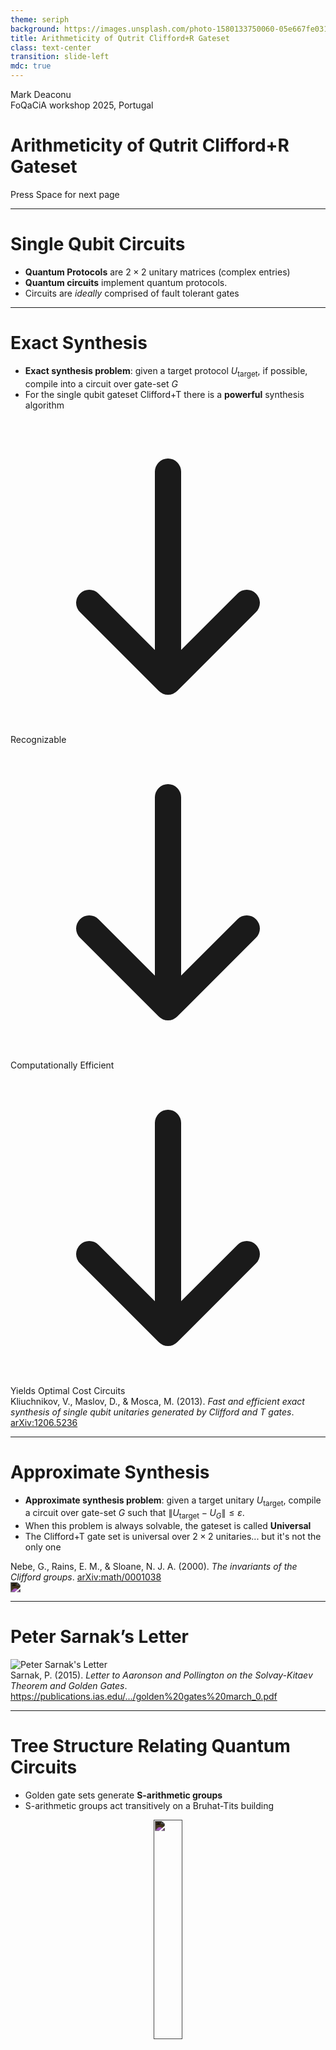 ```yaml
---
theme: seriph
background: https://images.unsplash.com/photo-1580133750060-05e667fe0318?q=80&w=3271&auto=format&fit=crop&ixlib=rb-4.1.0&ixid=M3wxMjA3fDB8MHx8fGVufDB8fHx8fA%3D%3D
title: Arithmeticity of Qutrit Clifford+R Gateset
class: text-center
transition: slide-left
mdc: true
---
```


<div class="fixed bottom-14 left-1/2 transform -translate-x-1/2 text-sm text-gray-300">
  Mark Deaconu
</div>
<div class="fixed bottom-4 left-1/2 transform -translate-x-1/2 text-sm text-gray-300">
  FoQaCiA workshop 2025, Portugal
</div>


# Arithmeticity of Qutrit Clifford+R Gateset  
<!-- ## Quantum Synthesis & Arithmetic -->

<div class="mt-12 py-1" hover:bg="white op-10">
  Press Space for next page <carbon:arrow-right />
</div>

---

# Single Qubit Circuits

<!-- - **Qubit** = unit vector $|\psi\rangle\in\mathbb C^2$, with $\langle\psi|\psi\rangle=1$ -->
- **Quantum Protocols** are $2\times2$ unitary matrices (complex entries)
- **Quantum circuits** implement quantum protocols.
- Circuits are *ideally* comprised of fault tolerant gates 



---

# Exact Synthesis

<!-- slide: step -->
- **Exact synthesis problem**: given a target protocol $U_{\text{target}}$, if possible, compile into a circuit over gate-set $G$
- For the single qubit gateset Clifford+T there is a **powerful** synthesis algorithm

<div class="grid grid-cols-3 text-center mt-12">
  <div>
    <div class="step">
      <svg class="mx-auto h-12 w-12 text-blue-500" fill="none" stroke="currentColor" stroke-width="2" viewBox="0 0 24 24">
        <path stroke-linecap="round" stroke-linejoin="round" d="M12 4v16m0 0l-6-6m6 6l6-6" />
      </svg>
      <div class="mt-2 text-sm text-gray-700">Recognizable</div>
    </div>
  </div>
  <div>
    <div class="step">
      <svg class="mx-auto h-12 w-12 text-green-500" fill="none" stroke="currentColor" stroke-width="2" viewBox="0 0 24 24">
        <path stroke-linecap="round" stroke-linejoin="round" d="M12 4v16m0 0l-6-6m6 6l6-6" />
      </svg>
      <div class="mt-2 text-sm text-gray-700">Computationally Efficient</div>
    </div>
  </div>
  <div>
    <div class="step">
      <svg class="mx-auto h-12 w-12 text-purple-500" fill="none" stroke="currentColor" stroke-width="2" viewBox="0 0 24 24">
        <path stroke-linecap="round" stroke-linejoin="round" d="M12 4v16m0 0l-6-6m6 6l6-6" />
      </svg>
      <div class="mt-2 text-sm text-gray-700">Yields Optimal Cost Circuits</div>
    </div>
  </div>
</div>

<div class="text-xs text-gray-500 mt-10 text-center">
  Kliuchnikov, V., Maslov, D., & Mosca, M. (2013). <em>Fast and efficient exact synthesis of single qubit unitaries generated by Clifford and T gates</em>. <a href="https://arxiv.org/abs/1206.5236" target="_blank" class="underline text-blue-500">arXiv:1206.5236</a>
</div>

---




# Approximate Synthesis

- **Approximate synthesis problem**: given a target unitary $U_{\text{target}}$, compile a circuit over gate-set $G$ such that $\|U_{\text{target}}-U_G\|\le\varepsilon$.
-  When this problem is always solvable, the gateset is called **Universal**
- The Clifford+T gate set is universal over $2 \times 2$ unitaries... but it's not the only one

<div class="text-xs text-gray-500 mt-10 text-center">
  Nebe, G., Rains, E. M., & Sloane, N. J. A. (2000). <em>The invariants of the Clifford groups</em>. <a href="https://arxiv.org/abs/math/0001038" target="_blank" class="underline text-blue-500">arXiv:math/0001038</a>
</div>

<img src="/synth.png" style="filter: invert(0.93);" />



<!-- - Exact synthesis both solves the word problem and yields generators for the corresponding arithmetic group. -->
---

# Peter Sarnak’s Letter

<div class="relative h-[500px] overflow-hidden">
  <div class="absolute top-0 left-1/2 transform -translate-x-1/2 scale-100">
    <img src="/sarnak.png" alt="Peter Sarnak's Letter" class="max-h-[500px]" />
  </div>
</div>

<div class="text-xs text-gray-500 mt-10 text-center">
  Sarnak, P. (2015). <em>Letter to Aaronson and Pollington on the Solvay-Kitaev Theorem and Golden Gates</em>. 
  <a href="https://publications.ias.edu/sites/default/files/Letter%20-%20golden%20gates%20march_0.pdf" 
     target="_blank" 
     class="underline text-blue-500">
     https://publications.ias.edu/.../golden%20gates%20march_0.pdf
  </a>
</div>

---


# Tree Structure Relating Quantum Circuits

- Golden gate sets generate **S-arithmetic groups**
- S-arithmetic groups act transitively on a Bruhat-Tits building

<div style="text-align: center;">
  <img src="/t4graph.png" style="filter: invert(0.93); width: 30%; display: block; margin: 0 auto;" />
  <div style="margin-top: 0.5rem; font-size: 0.875rem; color: #666;">
    (source: <a href="https://ariymarkowitz.github.io/Bruhat-Tits-Tree-Visualiser/" target="_blank" class="underline text-blue-500">https://ariymarkowitz.github.io/Bruhat-Tits-Tree-Visualiser/</a>)
  </div>
</div>



<div class="text-xs text-gray-500 mt-10 text-center">
  Parzanchevski, O., & Sarnak, P. (2018). <em>Super-Golden-Gates for PU(2)</em>. <a href="http://dx.doi.org/10.1016/j.aim.2017.06.022" target="_blank" class="underline text-blue-500">Advances in Mathematics, 327, 869–901</a>
</div>

<div class="text-xs text-gray-500 mt-4 text-center">
  Abramenko, P., & Nebe, G. (2002). <em>Lattice chain models for affine buildings of classical type</em>. <a href="https://doi.org/10.1007/s002080200004" target="_blank" class="underline text-blue-500">Mathematische Annalen, 322(3), 537–562</a>
</div>


---

# Clifford + R (work in progress)

- Acts on a 4-regular tree  
- Has a powerful exact synthesis algorithm related to a p-adic metric  
- Collaboration with:  Amolak, Nihar, Michele, and Jon

---

# Thank you!

*Questions welcome.*
